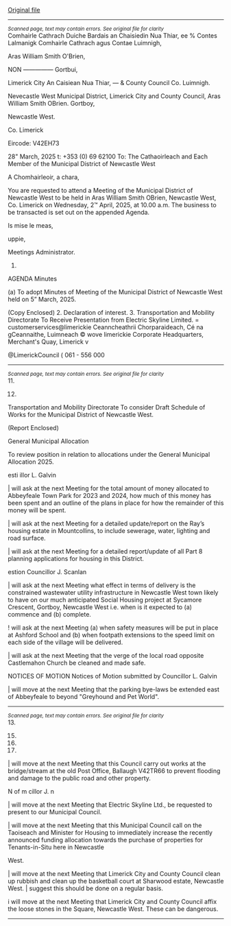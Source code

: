 [Original file](https://www.limerick.ie/sites/default/files/media/documents/2025-03/00-2025-04-02-agenda-april.pdf)

---
*<small>Scanned page, text may contain errors. See original file for clarity</small>*  
Comhairle Cathrach Duiche Bardais an Chaisiedin Nua Thiar,
ee % Contes Lalmanigk Comhairle Cathrach agus Contae Luimnigh,

Aras William Smith O'Brien,

NON ————— Gortbui,

Limerick City An Caisiean Nua Thiar,
— & County Council Co. Luimnigh.

Nevecastle West Municipal District,
Limerick City and County Council,
Aras William Smith OBrien.
Gortboy,

Newcastle West.

Co. Limerick

Eircode: V42EH73

28" March, 2025 t: +353 (0) 69 62100
To: The Cathaoirleach and Each Member of the Municipal District of Newcastle West

A Chomhairleoir, a chara,

You are requested to attend a Meeting of the Municipal District of Newcastle West to be held
in Aras William Smith OBrien, Newcastle West, Co. Limerick on Wednesday, 2™ April, 2025,
at 10.00 a.m. The business to be transacted is set out on the appended Agenda.

Is mise le meas,

uppie,

Meetings Administrator.

1.

AGENDA
Minutes

(a) To adopt Minutes of Meeting of the Municipal District of Newcastle West held on 5”
March, 2025.

(Copy Enclosed)
2. Declaration of interest.
3. Transportation and Mobility Directorate
To Receive Presentation from Electric Skyline Limited.
= customerservices@limerickie
Ceanncheathrii Chorparaideach, Cé na gCeannaithe, Luimneach © wove limerickie
Corporate Headquarters, Merchant's Quay, Limerick v

@LimerickCouncil
( 061 - 556 000


---
*<small>Scanned page, text may contain errors. See original file for clarity</small>*  
11.

12.

Transportation and Mobility Directorate
To consider Draft Schedule of Works for the Municipal District of Newcastle West.

(Report Enclosed)

General Municipal Allocation

To review position in relation to allocations under the General Municipal Allocation
2025.

esti illor L. Galvin

| will ask at the next Meeting for the total amount of money allocated to Abbeyfeale
Town Park for 2023 and 2024, how much of this money has been spent and an
outline of the plans in place for how the remainder of this money will be spent.

| will ask at the next Meeting for a detailed update/report on the Ray’s housing
estate in Mountcollins, to include sewerage, water, lighting and road surface.

| will ask at the next Meeting for a detailed report/update of all Part 8 planning
applications for housing in this District.

estion Councillor J. Scanlan

| will ask at the next Meeting what effect in terms of delivery is the constrained
wastewater utility infrastructure in Newcastle West town likely to have on our much
anticipated Social Housing project at Sycamore Crescent, Gortboy, Newcastle West
i.e. when is it expected to (a) commence and (b) complete.

! will ask at the next Meeting (a) when safety measures will be put in place at
Ashford School and (b) when footpath extensions to the speed limit on each side of
the village will be delivered.

| will ask at the next Meeting that the verge of the local road opposite Castlemahon
Church be cleaned and made safe.

NOTICES OF MOTION
Notices of Motion submitted by Councillor L. Galvin

| will move at the next Meeting that the parking bye-laws be extended east of
Abbeyfeale to beyond "Greyhound and Pet World".


---
*<small>Scanned page, text may contain errors. See original file for clarity</small>*  
13.

15.

16.

17.

| will move at the next Meeting that this Council carry out works at the
bridge/stream at the old Post Office, Ballaugh V42TR66 to prevent flooding and
damage to the public road and other property.

N of m cillor J. n

| will move at the next Meeting that Electric Skyline Ltd., be requested to present to
our Municipal Council.

| will move at the next Meeting that this Municipal Council call on the Taoiseach and
Minister for Housing to immediately increase the recently announced funding
allocation towards the purchase of properties for Tenants-in-Situ here in Newcastle

West.

| will move at the next Meeting that Limerick City and County Council clean up
rubbish and clean up the basketball court at Sharwood estate, Newcastle West. |
suggest this should be done on a regular basis.

i will move at the next Meeting that Limerick City and County Council affix the loose
stones in the Square, Newcastle West. These can be dangerous.


---
